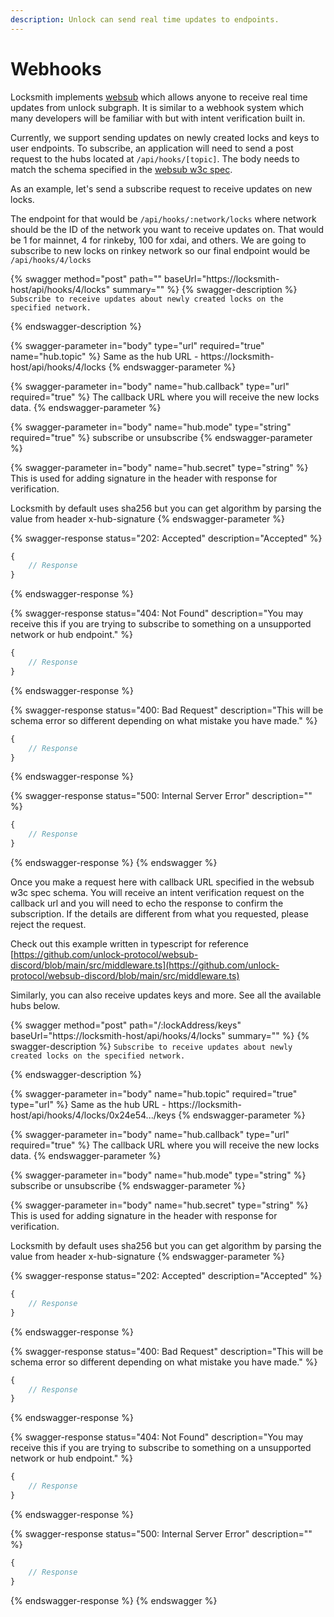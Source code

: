 ```yaml
---
description: Unlock can send real time updates to endpoints.
---
```


# Webhooks

Locksmith implements [websub](https://www.w3.org/TR/websub/\)) which allows anyone to receive real time updates from unlock subgraph. It is similar to a webhook system which many developers will be familiar with but with intent verification built in.

Currently, we support sending updates on newly created locks and keys to user endpoints. To subscribe, an application will need to send a post request to the hubs located at `/api/hooks/[topic]`. The body needs to match the schema specified in the [websub w3c spec](https://www.w3.org/TR/websub/#x5-1-subscriber-sends-subscription-request).

As an example, let's send a subscribe request to receive updates on new locks.

The endpoint for that would be `/api/hooks/:network/locks`  where network should be the ID of the network you want to receive updates on. That would be 1 for mainnet, 4 for rinkeby, 100 for xdai, and others. We are going to subscribe to new locks on rinkey network so our final endpoint would be `/api/hooks/4/locks`

{% swagger method="post" path="" baseUrl="https://locksmith-host/api/hooks/4/locks" summary="" %}
{% swagger-description %}
`Subscribe to receive updates about newly created locks on the specified network.`

 
{% endswagger-description %}

{% swagger-parameter in="body" type="url" required="true" name="hub.topic" %}
Same as the hub URL - https://locksmith-host/api/hooks/4/locks
{% endswagger-parameter %}

{% swagger-parameter in="body" name="hub.callback" type="url" required="true" %}
The callback URL where you will receive the new locks data.
{% endswagger-parameter %}

{% swagger-parameter in="body" name="hub.mode" type="string" required="true" %}
subscribe or unsubscribe
{% endswagger-parameter %}

{% swagger-parameter in="body" name="hub.secret" type="string" %}
This is used for adding signature in the header with response for verification.

Locksmith by default uses sha256 but you can get algorithm by parsing the value from header x-hub-signature
{% endswagger-parameter %}

{% swagger-response status="202: Accepted" description="Accepted" %}
```javascript
{
    // Response
}
```
{% endswagger-response %}

{% swagger-response status="404: Not Found" description="You may receive this if you are trying to subscribe to something on a unsupported network or hub endpoint." %}
```javascript
{
    // Response
}
```
{% endswagger-response %}

{% swagger-response status="400: Bad Request" description="This will be schema error so different depending on what mistake you have made." %}
```javascript
{
    // Response
}
```
{% endswagger-response %}

{% swagger-response status="500: Internal Server Error" description="" %}
```javascript
{
    // Response
}
```
{% endswagger-response %}
{% endswagger %}

Once you make a request here with callback URL specified in the websub w3c spec schema. You will receive an intent verification request on the callback url and you will need to echo the response to confirm the subscription. If the details are different from what you requested, please reject the request.&#x20;

Check out this example written in typescript for reference [https://github.com/unlock-protocol/websub-discord/blob/main/src/middleware.ts](https://github.com/unlock-protocol/websub-discord/blob/main/src/middleware.ts)

Similarly, you can also receive updates keys and more. See all the available hubs below.

{% swagger method="post" path="/:lockAddress/keys" baseUrl="https://locksmith-host/api/hooks/4/locks" summary="" %}
{% swagger-description %}
`Subscribe to receive updates about newly created locks on the specified network.`

 
{% endswagger-description %}

{% swagger-parameter in="body" name="hub.topic" required="true" type="url" %}
Same as the hub URL - https://locksmith-host/api/hooks/4/locks/0x24e54.../keys
{% endswagger-parameter %}

{% swagger-parameter in="body" name="hub.callback" type="url" required="true" %}
The callback URL where you will receive the new locks data.
{% endswagger-parameter %}

{% swagger-parameter in="body" name="hub.mode" type="string" %}
subscribe or unsubscribe
{% endswagger-parameter %}

{% swagger-parameter in="body" name="hub.secret" type="string" %}
This is used for adding signature in the header with response for verification.

Locksmith by default uses sha256 but you can get algorithm by parsing the value from header x-hub-signature
{% endswagger-parameter %}

{% swagger-response status="202: Accepted" description="Accepted" %}
```javascript
{
    // Response
}
```
{% endswagger-response %}

{% swagger-response status="400: Bad Request" description="This will be schema error so different depending on what mistake you have made." %}
```javascript
{
    // Response
}
```
{% endswagger-response %}

{% swagger-response status="404: Not Found" description="You may receive this if you are trying to subscribe to something on a unsupported network or hub endpoint." %}
```javascript
{
    // Response
}
```
{% endswagger-response %}

{% swagger-response status="500: Internal Server Error" description="" %}
```javascript
{
    // Response
}
```
{% endswagger-response %}
{% endswagger %}
